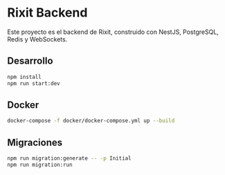 # Rixit Backend

Este proyecto es el backend de Rixit, construido con NestJS, PostgreSQL, Redis y WebSockets.

## Desarrollo

```bash
npm install
npm run start:dev
```

## Docker

```bash
docker-compose -f docker/docker-compose.yml up --build
```

## Migraciones

```bash
npm run migration:generate -- -p Initial
npm run migration:run
``` 